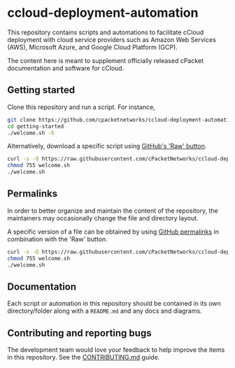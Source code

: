 # ccloud-deployment-automation

This repository contains scripts and automations to facilitate cCloud deployment with cloud service providers such as Amazon Web Services (AWS), Microsoft Azure, and Google Cloud Platform (GCP).

The content here is meant to supplement officially released cPacket documentation and software for cCloud.

## Getting started

Clone this repository and run a script.
For instance,

```bash
git clone https://github.com/cpacketnetworks/ccloud-deployment-automation
cd getting-started
./welcome.sh -h
```

Alternatively, download a specific script using [GitHub's 'Raw' button][raw].

```bash
curl -s -O https://raw.githubusercontent.com/cPacketNetworks/ccloud-deployment-automation/main/getting-started/welcome.sh
chmod 755 welcome.sh
./welcome.sh
```

## Permalinks

In order to better organize and maintain the content of the repository, the maintainers may occasionally change the file and directory layout.

A specific version of a file can be obtained by using [GitHub permalinks][permalinks] in combination with the 'Raw' button.

```bash
curl -s -O https://raw.githubusercontent.com/cPacketNetworks/ccloud-deployment-automation/25fc43614d65fcf8f038da7a14ab929ca0beb7ee/getting-started/welcome.sh
chmod 755 welcome.sh
./welcome.sh
```

## Documentation

Each script or automation in this repository should be contained in its own directory/folder along with a `README.md` and any docs and diagrams.

## Contributing and reporting bugs

The development team would love your feedback to help improve the items in this repository.
See the [CONTRIBUTING.md](/CONTRIBUTING.md) guide.

[raw]: https://docs.github.com/en/repositories/working-with-files/using-files/viewing-a-file
[permalinks]: https://docs.github.com/en/repositories/working-with-files/using-files/getting-permanent-links-to-files
